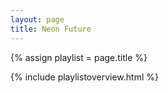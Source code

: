 ```yaml
---
layout: page
title: Neon Future
---
```


{% assign playlist = page.title %}

{% include playlistoverview.html %}
